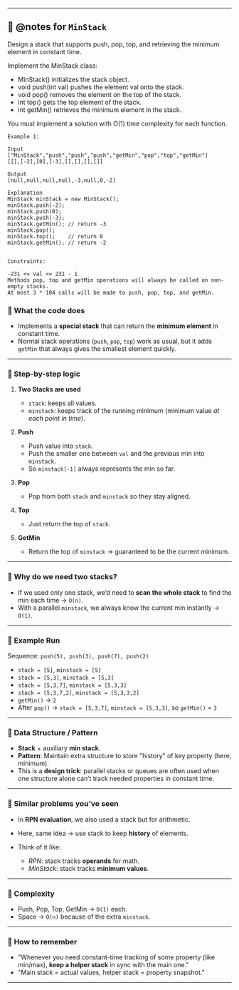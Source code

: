 
---

## 📒 @notes for `MinStack`


Design a stack that supports push, pop, top, and retrieving the minimum element in constant time.

Implement the MinStack class:

- MinStack() initializes the stack object.
- void push(int val) pushes the element val onto the stack.
- void pop() removes the element on the top of the stack.
- int top() gets the top element of the stack.
- int getMin() retrieves the minimum element in the stack.

You must implement a solution with O(1) time complexity for each function.
```
Example 1:

Input
["MinStack","push","push","push","getMin","pop","top","getMin"]
[[],[-2],[0],[-3],[],[],[],[]]

Output
[null,null,null,null,-3,null,0,-2]

Explanation
MinStack minStack = new MinStack();
minStack.push(-2);
minStack.push(0);
minStack.push(-3);
minStack.getMin(); // return -3
minStack.pop();
minStack.top();    // return 0
minStack.getMin(); // return -2
 

Constraints:

-231 <= val <= 231 - 1
Methods pop, top and getMin operations will always be called on non-empty stacks.
At most 3 * 104 calls will be made to push, pop, top, and getMin.
```
### 🔹 What the code does

* Implements a **special stack** that can return the **minimum element** in constant time.
* Normal stack operations (`push`, `pop`, `top`) work as usual, but it adds `getMin` that always gives the smallest element quickly.

---

### 🔹 Step-by-step logic

1. **Two Stacks are used**

   * `stack`: keeps all values.
   * `minstack`: keeps track of the running minimum (minimum value *at each point in time*).

2. **Push**

   * Push value into `stack`.
   * Push the smaller one between `val` and the previous min into `minstack`.
   * So `minstack[-1]` always represents the min so far.

3. **Pop**

   * Pop from both `stack` and `minstack` so they stay aligned.

4. **Top**

   * Just return the top of `stack`.

5. **GetMin**

   * Return the top of `minstack` → guaranteed to be the current minimum.

---

### 🔹 Why do we need two stacks?

* If we used only one stack, we’d need to **scan the whole stack** to find the min each time → `O(n)`.
* With a parallel `minstack`, we always know the current min instantly → `O(1)`.

---

### 🔹 Example Run

Sequence: `push(5), push(3), push(7), push(2)`

* `stack = [5]`, `minstack = [5]`
* `stack = [5,3]`, `minstack = [5,3]`
* `stack = [5,3,7]`, `minstack = [5,3,3]`
* `stack = [5,3,7,2]`, `minstack = [5,3,3,2]`
* `getMin()` → `2`
* After `pop()` → `stack = [5,3,7]`, `minstack = [5,3,3]`, so `getMin()` = `3`

---

### 🔹 Data Structure / Pattern

* **Stack** + auxiliary **min stack**.
* **Pattern**: Maintain extra structure to store "history" of key property (here, minimum).
* This is a **design trick**: parallel stacks or queues are often used when one structure alone can’t track needed properties in constant time.

---

### 🔹 Similar problems you’ve seen

* In **RPN evaluation**, we also used a stack but for arithmetic.
* Here, same idea → use stack to keep **history** of elements.
* Think of it like:

  * *RPN*: stack tracks **operands** for math.
  * *MinStack*: stack tracks **minimum values**.

---

### 🔹 Complexity

* Push, Pop, Top, GetMin → `O(1)` each.
* Space → `O(n)` because of the extra `minstack`.

---

### 🔹 How to remember

* "Whenever you need constant-time tracking of some property (like min/max), **keep a helper stack** in sync with the main one."
* "Main stack = actual values, helper stack = property snapshot."

---

